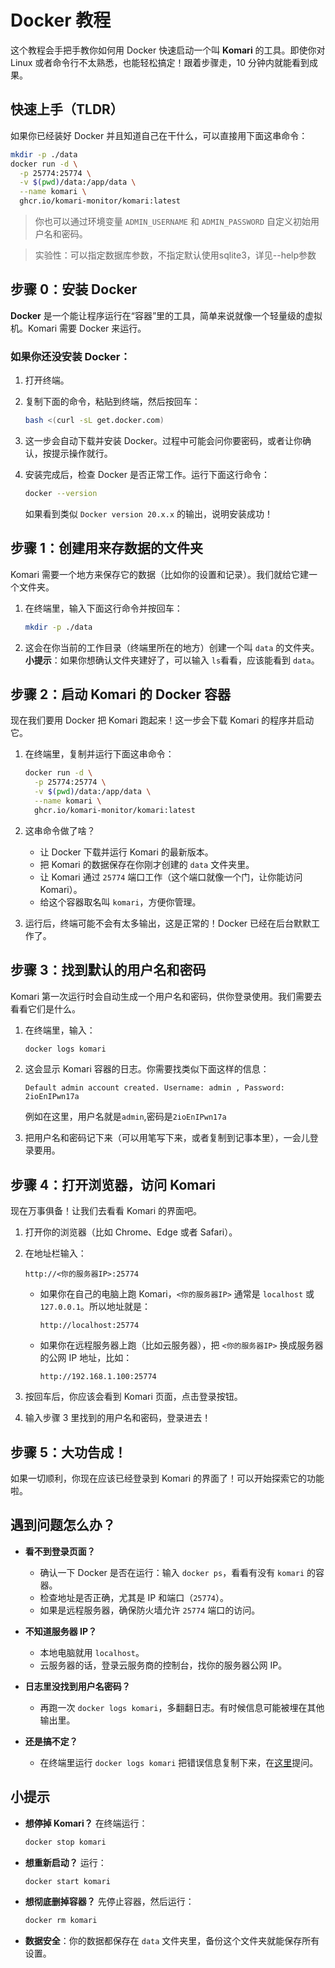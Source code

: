 # Docker 教程

这个教程会手把手教你如何用 Docker 快速启动一个叫 **Komari** 的工具。即使你对 Linux 或者命令行不太熟悉，也能轻松搞定！跟着步骤走，10 分钟内就能看到成果。

## 快速上手（TLDR）

如果你已经装好 Docker 并且知道自己在干什么，可以直接用下面这串命令：

```bash
mkdir -p ./data
docker run -d \
  -p 25774:25774 \
  -v $(pwd)/data:/app/data \
  --name komari \
  ghcr.io/komari-monitor/komari:latest
```

> 你也可以通过环境变量 `ADMIN_USERNAME` 和 `ADMIN_PASSWORD` 自定义初始用户名和密码。

> 实验性：可以指定数据库参数，不指定默认使用sqlite3，详见--help参数


## 步骤 0：安装 Docker

**Docker** 是一个能让程序运行在“容器”里的工具，简单来说就像一个轻量级的虚拟机。Komari 需要 Docker 来运行。

### 如果你还没安装 Docker：
1. 打开终端。
2. 复制下面的命令，粘贴到终端，然后按回车：

   ```bash
   bash <(curl -sL get.docker.com)
   ```

3. 这一步会自动下载并安装 Docker。过程中可能会问你要密码，或者让你确认，按提示操作就行。
4. 安装完成后，检查 Docker 是否正常工作。运行下面这行命令：

   ```bash
   docker --version
   ```

   如果看到类似 `Docker version 20.x.x` 的输出，说明安装成功！


## 步骤 1：创建用来存数据的文件夹

Komari 需要一个地方来保存它的数据（比如你的设置和记录）。我们就给它建一个文件夹。

1. 在终端里，输入下面这行命令并按回车：

   ```bash
   mkdir -p ./data
   ```

2. 这会在你当前的工作目录（终端里所在的地方）创建一个叫 `data` 的文件夹。  
   **小提示**：如果你想确认文件夹建好了，可以输入 `ls`看看，应该能看到 `data`。

## 步骤 2：启动 Komari 的 Docker 容器

现在我们要用 Docker 把 Komari 跑起来！这一步会下载 Komari 的程序并启动它。

1. 在终端里，复制并运行下面这串命令：

   ```bash
   docker run -d \
     -p 25774:25774 \
     -v $(pwd)/data:/app/data \
     --name komari \
     ghcr.io/komari-monitor/komari:latest
   ```

2. 这串命令做了啥？
   - 让 Docker 下载并运行 Komari 的最新版本。
   - 把 Komari 的数据保存在你刚才创建的 `data` 文件夹里。
   - 让 Komari 通过 `25774` 端口工作（这个端口就像一个门，让你能访问 Komari）。
   - 给这个容器取名叫 `komari`，方便你管理。

3. 运行后，终端可能不会有太多输出，这是正常的！Docker 已经在后台默默工作了。


## 步骤 3：找到默认的用户名和密码

Komari 第一次运行时会自动生成一个用户名和密码，供你登录使用。我们需要去看看它们是什么。

1. 在终端里，输入：

   ```bash
   docker logs komari
   ```

2. 这会显示 Komari 容器的日志。你需要找类似下面这样的信息：

   ```
   Default admin account created. Username: admin , Password: 2ioEnIPwn17a
   ```
    例如在这里，用户名就是`admin`,密码是`2ioEnIPwn17a`
3. 把用户名和密码记下来（可以用笔写下来，或者复制到记事本里），一会儿登录要用。


## 步骤 4：打开浏览器，访问 Komari

现在万事俱备！让我们去看看 Komari 的界面吧。

1. 打开你的浏览器（比如 Chrome、Edge 或者 Safari）。
2. 在地址栏输入：

   ```
   http://<你的服务器IP>:25774
   ```

   - 如果你在自己的电脑上跑 Komari，`<你的服务器IP>` 通常是 `localhost` 或 `127.0.0.1`。所以地址就是：

     ```
     http://localhost:25774
     ```

   - 如果你在远程服务器上跑（比如云服务器），把 `<你的服务器IP>` 换成服务器的公网 IP 地址，比如：

     ```
     http://192.168.1.100:25774
     ```

3. 按回车后，你应该会看到 Komari 页面，点击登录按钮。
4. 输入步骤 3 里找到的用户名和密码，登录进去！


## 步骤 5：大功告成！

如果一切顺利，你现在应该已经登录到 Komari 的界面了！可以开始探索它的功能啦。


## 遇到问题怎么办？

- **看不到登录页面？**
  - 确认一下 Docker 是否在运行：输入 `docker ps`，看看有没有 `komari` 的容器。
  - 检查地址是否正确，尤其是 IP 和端口（`25774`）。
  - 如果是远程服务器，确保防火墙允许 `25774` 端口的访问。

- **不知道服务器 IP？**
  - 本地电脑就用 `localhost`。
  - 云服务器的话，登录云服务商的控制台，找你的服务器公网 IP。

- **日志里没找到用户名密码？**
  - 再跑一次 `docker logs komari`，多翻翻日志。有时候信息可能被埋在其他输出里。

- **还是搞不定？**
  - 在终端里运行 `docker logs komari` 把错误信息复制下来，在[这里](https://github.com/komari-monitor/komari/issues/new?template=general_issue.md)提问。


## 小提示

- **想停掉 Komari？** 在终端运行：
  ```bash
  docker stop komari
  ```

- **想重新启动？** 运行：
  ```bash
  docker start komari
  ```

- **想彻底删掉容器？** 先停止容器，然后运行：
  ```bash
  docker rm komari
  ```

- **数据安全**：你的数据都保存在 `data` 文件夹里，备份这个文件夹就能保存所有设置。

